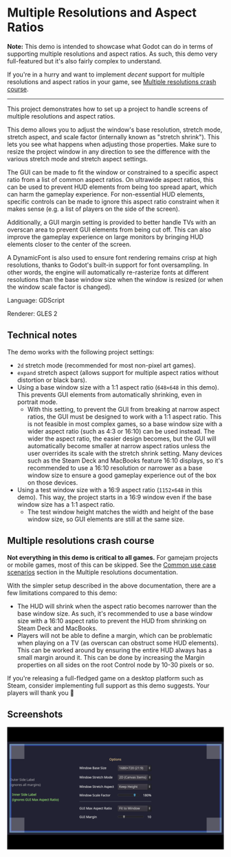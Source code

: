# Multiple Resolutions and Aspect Ratios

**Note:** This demo is intended to showcase what Godot can do in terms of
supporting multiple resolutions and aspect ratios. As such, this demo very
full-featured but it's also fairly complex to understand.

If you're in a hurry and want to implement *decent* support for multiple
resolutions and aspect ratios in your game, see [Multiple resolutions crash
course](#multiple-resolutions-crash-course).

___

This project demonstrates how to set up a project to handle screens of multiple
resolutions and aspect ratios.

This demo allows you to adjust the window's base resolution, stretch mode,
stretch aspect, and scale factor (internally known as "stretch shrink"). This
lets you see what happens when adjusting those properties. Make sure to resize
the project window in any direction to see the difference with the various
stretch mode and stretch aspect settings.

The GUI can be made to fit the window or constrained to a specific aspect ratio
from a list of common aspect ratios. On ultrawide aspect ratios, this can be
used to prevent HUD elements from being too spread apart, which can harm the
gameplay experience. For non-essential HUD elements, specific controls can be
made to ignore this aspect ratio constraint when it makes sense (e.g. a list of
players on the side of the screen).

Additionally, a GUI margin setting is provided to better handle TVs with an
overscan area to prevent GUI elements from being cut off. This can also improve
the gameplay experience on large monitors by bringing HUD elements closer to the
center of the screen.

A DynamicFont is also used to ensure font rendering remains crisp at high
resolutions, thanks to Godot's built-in support for font oversampling. In other
words, the engine will automatically re-rasterize fonts at different resolutions
than the base window size when the window is resized (or when the window scale
factor is changed).

Language: GDScript

Renderer: GLES 2

## Technical notes

The demo works with the following project settings:

- `2d` stretch mode (recommended for most non-pixel art games).
- `expand` stretch aspect (allows support for multiple aspect ratios without
  distortion or black bars).
- Using a base window size with a 1:1 aspect ratio (`648×648` in this demo).
  This prevents GUI elements from automatically shrinking, even in portrait
  mode.
  - With this setting, to prevent the GUI from breaking at narrow aspect ratios,
    the GUI must be designed to work with a 1:1 aspect ratio. This is not
    feasible in most complex games, so a base window size with a wider aspect
    ratio (such as 4:3 or 16:10) can be used instead. The wider the aspect
    ratio, the easier design becomes, but the GUI will automatically become
    smaller at narrow aspect ratios unless the user overrides its scale with the
    stretch shrink setting. Many devices such as the Steam Deck and MacBooks
    feature 16:10 displays, so it's recommended to use a 16:10 resolution or
    narrower as a base window size to ensure a good gameplay experience out of
    the box on those devices.
- Using a test window size with a 16:9 aspect ratio (`1152×648` in this demo).
  This way, the project starts in a 16:9 window even if the base window size has
  a 1:1 aspect ratio.
  - The test window height matches the width and height of the base window size,
    so GUI elements are still at the same size.

## Multiple resolutions crash course

**Not everything in this demo is critical to all games.** For gamejam projects or mobile games, most of this can be skipped.
See the [Common use case scenarios](https://docs.godotengine.org/en/stable/tutorials/rendering/multiple_resolutions.html#common-use-case-scenarios)
section in the Multiple resolutions documentation.

With the simpler setup described in the above documentation, there are a few
limitations compared to this demo:

- The HUD will shrink when the aspect ratio becomes narrower than the base
  window size. As such, it's recommended to use a base window size with a 16:10
  aspect ratio to prevent the HUD from shrinking on Steam Deck and MacBooks.
- Players will not be able to define a margin, which can be problematic when
  playing on a TV (as overscan can obstruct some HUD elements). This can be
  worked around by ensuring the entire HUD always has a small margin around it.
  This can be done by increasing the Margin properties on all sides on the root
  Control node by 10-30 pixels or so.

If you're releasing a full-fledged game on a desktop platform such as Steam,
consider implementing full support as this demo suggests. Your players will
thank you :slightly_smiling_face:

## Screenshots

![Screenshot](screenshots/multiple_resolutions.png)
